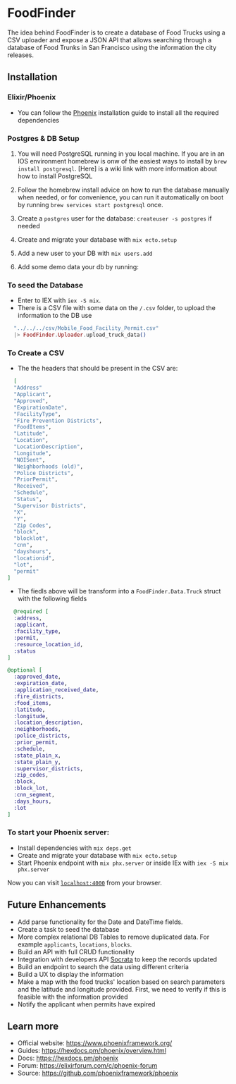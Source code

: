 # FoodFinder
The idea behind FoodFinder is to create a database of Food Trucks using a CSV uploader and expose a JSON API  that allows searching through a database of Food Trunks in San Francisco using the information the city releases.

## Installation 

### Elixir/Phoenix
  * You can follow the [Phoenix](https://hexdocs.pm/phoenix/installation.html) installation guide to install all the required dependencies 

### Postgres & DB Setup

1. You will need PostgreSQL running in you local machine. If you are in an IOS environment homebrew is onw of the easiest ways to install by `brew install postgresql`. [Here] is a wiki link with more information about how to install PostgreSQL

2. Follow the homebrew install advice on how to run the database manually when needed, or for convenience, you can run it automatically on boot by running `brew services start postgresql` once.

3. Create a `postgres` user for the database: `createuser -s postgres` if needed 

4. Create and migrate your database with `mix ecto.setup`

5. Add a new user to your DB with `mix users.add`

6. Add some demo data your db by running:

### To seed the Database 

  * Enter to IEX with `iex -S mix`. 
  * There is a CSV file with some data on the `/.csv` folder, to upload the information to the DB use 
  ```elixir 
    "../../../csv/Mobile_Food_Facility_Permit.csv" 
    |> FoodFinder.Uploader.upload_truck_data()
  ``` 

### To Create a CSV 
  * The the headers that should be present in the CSV are:

  ```elixir
    [
    "Address"
    "Applicant",
    "Approved",
    "ExpirationDate",
    "FacilityType",
    "Fire Prevention Districts",
    "FoodItems",
    "Latitude",
    "Location",
    "LocationDescription",
    "Longitude",
    "NOISent",
    "Neighborhoods (old)",
    "Police Districts",
    "PriorPermit",
    "Received",
    "Schedule",
    "Status",
    "Supervisor Districts",
    "X",
    "Y",
    "Zip Codes",
    "block",
    "blocklot",
    "cnn",
    "dayshours",
    "locationid",
    "lot",
    "permit"
  ]
  ```
  * The fiedls above will be transform into a `FoodFinder.Data.Truck` struct with the following fields 

  ```elixir
    @required [
    :address,
    :applicant,
    :facility_type,
    :permit,
    :resource_location_id,
    :status
  ]

  @optional [
    :approved_date,
    :expiration_date,
    :application_received_date,
    :fire_districts,
    :food_items,
    :latitude,
    :longitude,
    :location_description,
    :neighborhoods,
    :police_districts,
    :prior_permit,
    :schedule,
    :state_plain_x,
    :state_plain_y,
    :supervisor_districts,
    :zip_codes,
    :block,
    :block_lot,
    :cnn_segment,
    :days_hours,
    :lot
  ]
  ```

### To start your Phoenix server:

  * Install dependencies with `mix deps.get`
  * Create and migrate your database with `mix ecto.setup`
  * Start Phoenix endpoint with `mix phx.server` or inside IEx with `iex -S mix phx.server` 

Now you can visit [`localhost:4000`](http://localhost:4000) from your browser.

## Future Enhancements 
  * Add parse functionality for the Date and DateTime fields. 
  * Create a task to seed the database 
  * More complex relational DB Tables to remove duplicated data. For example `applicants`, `locations`, `blocks`.
  * Build an API with full CRUD functionality 
  * Integration with developers API [Socrata](https://datasf.org/opendata/developers/) to keep the records updated 
  * Build an endpoint to search the data using different criteria 
  * Build a UX to display the information 
  * Make a map with the food trucks' location based on search parameters and the latitude and longitude provided. First, we need to verify if this is feasible with the information provided 
  * Notify the applicant when permits have expired 

## Learn more

  * Official website: https://www.phoenixframework.org/
  * Guides: https://hexdocs.pm/phoenix/overview.html
  * Docs: https://hexdocs.pm/phoenix
  * Forum: https://elixirforum.com/c/phoenix-forum
  * Source: https://github.com/phoenixframework/phoenix
